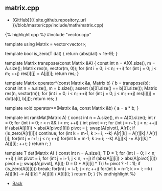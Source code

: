 ## matrix.cpp

- [GitHub]({{ site.github.repository_url }}/blob/master/cpp/include/math/matrix.cpp)

{% highlight cpp %}
#include "vector.cpp"

template <typename T> using Matrix = vector<vector<T>>;

template <typename T>
bool is_zero(T dat) { return (abs(dat) < 1e-9); }

template<typename T>
Matrix<T> transpose(const Matrix<T> &A) {
  const int n = A[0].size(), m = A.size();
  Matrix<T> res(n, vector<T>(m, 0));
  for (int i = 0; i < n; ++i)
    for (int j = 0; j < m; ++j)
      res[i][j] = A[j][i];
  return res;
}

template<typename T>
Matrix<T> operator*(const Matrix<T> &a, Matrix<T> b) {
  b = transpose(b);
  const int n = a.size(), m = b.size();
  assert (a[0].size() == b[0].size());
  Matrix<T> res(n, vector<T>(m));
  for (int i = 0; i < n; ++i)
    for (int j = 0; j < m; ++j)
      res[i][j] = dot(a[i], b[j]);
  return res;
}

template<typename T>
void operator*=(Matrix<T> &a, const Matrix<T> &b) { a = a * b; }

template<typename T>
int rankMat(Matrix<T> A) {
  const int n = A.size(), m = A[0].size();
  int r = 0;
  for (int i = 0; r < n && i < m; ++i) {
    int pivot = r;
    for (int j = r+1; j < n; ++j)
      if (abs(A[j][i]) > abs(A[pivot][i])) pivot = j;
    swap(A[pivot], A[r]);
    if (is_zero(A[r][i])) continue;
    for (int k = m-1; k >= i; --k)
      A[r][k] = A[r][k] / A[r][i];
    for(int j = r+1; j < n; ++j)
      for(int k = m-1; k >= i; --k)
        A[j][k] -= A[r][k] * A[j][i];
    ++r;
  }
  return r;
}

template<typename T>
T det(Matrix<T> A) {
  const int n = A.size();
  T D = 1;
  for (int i = 0; i < n; ++i) {
    int pivot = i;
    for (int j = i+1; j < n; ++j)
      if (abs(A[j][i]) > abs(A[pivot][i])) pivot = j;
    swap(A[pivot], A[i]);
    D = D * A[i][i] * T(i != pivot ? -1 : 1);
    if (is_zero(A[i][i])) break;
    for(int j = i+1; j < n; ++j)
      for(int k = n-1; k >= i; --k)
        A[j][k] -= A[i][k] * A[j][i] / A[i][i];
  }
  return D;
}
{% endhighlight %}

- [Back](../../..)

